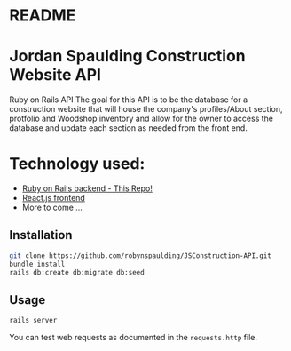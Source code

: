 # README

# Jordan Spaulding Construction Website API 
Ruby on Rails API
The goal for this API is to be the database for a construction website that will house the company's profiles/About section, protfolio and Woodshop inventory and allow for the owner to access the database  and update each section as needed from the front end.


# Technology used:
- <a href="https://github.com/robynspaulding/JSConstruction-API">Ruby on Rails backend - This Repo!</a>
- <a href="https://github.com/robynspaulding/JSConstruction-React-frontend">React.js frontend</a>
- More to come ...



## Installation

```bash
git clone https://github.com/robynspaulding/JSConstruction-API.git
bundle install
rails db:create db:migrate db:seed
```

## Usage

```bash
rails server
```

You can test web requests as documented in the `requests.http` file.


